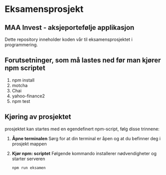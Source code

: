 # Eksamensprosjekt 

## MAA Invest - aksjeportefølje applikasjon

Dette repository inneholder koden vår til eksamensprosjektet i programmering.

## Forutsetninger, som må lastes ned før man kjører npm scriptet

1. npm install
2. motcha
3. Chai
4. yahoo-finance2
5. npm test

## Kjøring av prosjektet

prosjektet kan startes med en egendefinert npm-script, følg disse trinnene:

1. **Åpne terminalen**  Sørg for at din terminal er åpen og at du befinner deg i prosjekt mappen

2. **Kjør npm: scriptet** Følgende kommando installerer nødvendigheter og starter serveren 

    ```bash
    npm run eksamen
    ```
 



